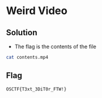 # Weird Video

## Solution

- The flag is the contents of the file

```bash
cat contents.mp4
```

## Flag

```
OSCTF{T3xt_3DiT0r_FTW!}
```
